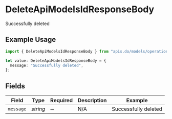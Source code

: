 # DeleteApiModelsIdResponseBody

Successfully deleted

## Example Usage

```typescript
import { DeleteApiModelsIdResponseBody } from "apis.do/models/operations";

let value: DeleteApiModelsIdResponseBody = {
  message: "Successfully deleted",
};
```

## Fields

| Field                | Type                 | Required             | Description          | Example              |
| -------------------- | -------------------- | -------------------- | -------------------- | -------------------- |
| `message`            | *string*             | :heavy_minus_sign:   | N/A                  | Successfully deleted |